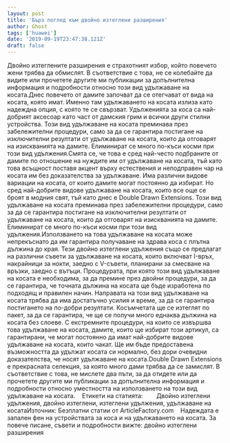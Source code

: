 ```yaml
---
layout: post
title: 'Бърз поглед към двойно изтеглени разширения'
author: Ghost
tags: ['huawei']
date: '2019-09-19T23:47:38.121Z'
draft: false
---
```


Двойно изтеглените разширения е страхотният избор, който повечето жени трябва да обмислят. В съответствие с това, не се колебайте да видите или прочетете другите ми публикации за допълнителна информация и подробности относно този вид удължаване на косата.Днес повечето от дамите започват да се отегчават от вида на косата, която имат. Именно там удължаването на косата излиза като надеждна опция, с която те се свързват. Удълженията за коса са най-добрият аксесоар като част от дамския грим и всички други стилни устройства. Този вид удължаване на косата преминава през забележителни процедури, само за да се гарантира постигане на изключителни резултати от удължаване на косата, които да отговарят на изискванията на дамите. Елиминират се много по-къси косми при този вид удължения.Смята се, че това е сред най-често подбраните от дамите по отношение на нуждите им от удължаване на косата, тъй като това всъщност поставя акцент върху естествения и неподправен чар на косата им без доказателства за удължаване. Има различни видове вариации на косата, от които дамите могат постоянно да избират. Но сред най-добрите видове удължаване на косата, които все още се броят в модния свят, тъй като днес е Double Drawn Extensions. Този вид удължаване на косата преминава през забележителни процедури, само за да се гарантира постигане на изключителни резултати от удължаване на косата, които да отговарят на изискванията на дамите. Елиминират се много по-къси косми при този вид удължения.Използването на това удължаване на косата може непрекъснато да им гарантира получаване на здрава коса с плътна дължина до края. Тези двойно изтеглени удължения също се предлагат на различни съвети за удължаване на косата, които включват I-връх, накрайници за нокти, заедно с V-съвети, планирани за смесване на връзки, заедно с вътъци. Процедурата, при която този вид удължаване на косата е необходима, за да премине през двойни процедури, за да се гарантира, че точната дължина на косата ще бъде изработена по подходящ и правилен начин. Направата на този вид удължаване на косата трябва да има достатъчно усилия и време, за да се гарантира постигането на по-добри резултати. Косъмчетата ще се изтеглят по пакет, за да се гарантира, че ще се получи много еднаква дължина на косата без слоеве. С екстремните процедури, на които се извършва това удължаване на косата, дамите, които ще избират този артикул, са гарантирани, че могат постоянно да имат най-добрите видове удължаване на косата, които чакат. Ще им бъде предоставена възможността да удължат косата си нормално, без дори очевидни доказателства, че носят удължаване на косата.Double Drawn Extensions е прекрасната селекция, за която много дами трябва да се замислят. В съответствие с това, не мислете два пъти, за да отидете или да прочетете другите ми публикации за допълнителна информация и подробности относно уместността на използването на този вид удължаване на косата.    Етикети на статията:        Двойно изтеглени удължения, двойно изтеглени, изтеглени удължения, удължаване на косатаИзточник: Безплатни статии от ArticleFactory.com    Надеждата е запален фен на устройствата за коса и на удължаването на косата. За повече писане, съвети и подробности вижте: двойно изтеглени разширения
